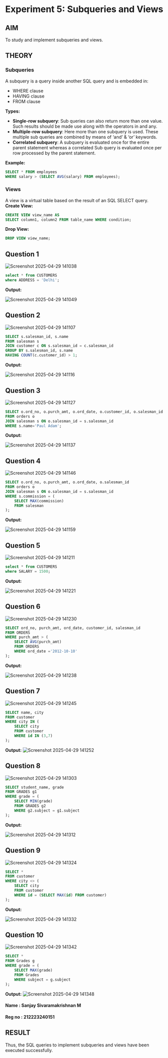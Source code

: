 # Experiment 5: Subqueries and Views

## AIM
To study and implement subqueries and views.

## THEORY

### Subqueries
A subquery is a query inside another SQL query and is embedded in:
- WHERE clause
- HAVING clause
- FROM clause

**Types:**
- **Single-row subquery**:
  Sub queries can also return more than one value. Such results should be made use along with the operators in and any.
- **Multiple-row subquery**:
  Here more than one subquery is used. These multiple sub queries are combined by means of ‘and’ & ‘or’ keywords.
- **Correlated subquery**:
  A subquery is evaluated once for the entire parent statement whereas a correlated Sub query is evaluated once per row processed by the parent statement.

**Example:**
```sql
SELECT * FROM employees
WHERE salary > (SELECT AVG(salary) FROM employees);
```
### Views
A view is a virtual table based on the result of an SQL SELECT query.
**Create View:**
```sql
CREATE VIEW view_name AS
SELECT column1, column2 FROM table_name WHERE condition;
```
**Drop View:**
```sql
DROP VIEW view_name;
```

**Question 1**
--
![Screenshot 2025-04-29 141038](https://github.com/user-attachments/assets/c35dd010-6f7b-41ec-81c3-2563667a3b40)


```sql
select * from CUSTOMERS
where ADDRESS = 'Delhi';
```

**Output:**

![Screenshot 2025-04-29 141049](https://github.com/user-attachments/assets/39392372-2706-45e7-8153-968c7ba2e34d)


**Question 2**
---
![Screenshot 2025-04-29 141107](https://github.com/user-attachments/assets/75113eda-b685-4c99-ab69-cff61cdb14c4)


```sql
SELECT s.salesman_id, s.name
FROM salesman s
JOIN customer c ON s.salesman_id = c.salesman_id
GROUP BY s.salesman_id, s.name
HAVING COUNT(c.customer_id) > 1;
```

**Output:**

![Screenshot 2025-04-29 141116](https://github.com/user-attachments/assets/5c0a6297-ead0-4ce5-a086-6df1694318df)


**Question 3**
---
![Screenshot 2025-04-29 141127](https://github.com/user-attachments/assets/525060e6-0f85-4b02-bed6-e78cb5e010b9)


```sql
SELECT o.ord_no, o.purch_amt, o.ord_date, o.customer_id, o.salesman_id
FROM orders o
JOIN salesman s ON o.salesman_id = s.salesman_id
WHERE s.name='Paul Adam';
```

**Output:**

![Screenshot 2025-04-29 141137](https://github.com/user-attachments/assets/25363768-e7d8-4025-b003-b5f6095f07c4)


**Question 4**
---
![Screenshot 2025-04-29 141146](https://github.com/user-attachments/assets/4c2365c6-ecec-4c5c-9759-4ce01b1b4459)


```sql
SELECT o.ord_no, o.purch_amt, o.ord_date, o.salesman_id
FROM orders o
JOIN salesman s ON o.salesman_id = s.salesman_id
WHERE s.commission = (
    SELECT MAX(commission)
    FROM salesman
);
```

**Output:**

![Screenshot 2025-04-29 141159](https://github.com/user-attachments/assets/dd030e9c-9b01-46c3-8419-b6605399ddd9)


**Question 5**
---
![Screenshot 2025-04-29 141211](https://github.com/user-attachments/assets/42ab71b9-eb56-457f-ae98-f4b412edd8c2)


```sql
select * from CUSTOMERS
where SALARY = 1500;
```

**Output:**

![Screenshot 2025-04-29 141221](https://github.com/user-attachments/assets/a9f928d4-2b00-453a-9f66-6dd019242608)


**Question 6**
---
![Screenshot 2025-04-29 141230](https://github.com/user-attachments/assets/7662c4f1-4b50-4296-ae13-75a966ef12e2)


```sql
SELECT ord_no, purch_amt, ord_date, customer_id, salesman_id
FROM ORDERS
WHERE purch_amt > (
    SELECT AVG(purch_amt)
    FROM ORDERS
    WHERE ord_date ='2012-10-10'
);
```

**Output:**

![Screenshot 2025-04-29 141238](https://github.com/user-attachments/assets/e5f7efa8-0f3e-4e72-b5ff-196ca827a0e2)


**Question 7**
---
![Screenshot 2025-04-29 141245](https://github.com/user-attachments/assets/712bf45c-d7cd-4128-97c1-b66680adb209)


```sql
SELECT name, city
FROM customer
WHERE city IN (
    SELECT city
    FROM customer
    WHERE id IN (3,7)
);
```

**Output:**
![Screenshot 2025-04-29 141252](https://github.com/user-attachments/assets/d1dd3642-3746-4fbe-a5d4-79fd03b778b7)


**Question 8**
---
![Screenshot 2025-04-29 141303](https://github.com/user-attachments/assets/37ea3736-54c7-4d85-8952-0dcbf43e3d2b)


```sql
SELECT student_name, grade
FROM GRADES g1
WHERE grade = (
    SELECT MIN(grade)
    FROM GRADES g2
    WHERE g2.subject = g1.subject
);
```

**Output:**

![Screenshot 2025-04-29 141312](https://github.com/user-attachments/assets/dc46652f-18a9-4e62-8001-5c4ee513cd44)


**Question 9**
---
![Screenshot 2025-04-29 141324](https://github.com/user-attachments/assets/2a6b5c7d-fda0-4984-8441-0a84af9465b1)

```sql
SELECT *
FROM customer
WHERE city <> (
    SELECT city
    FROM customer
    WHERE id = (SELECT MAX(id) FROM customer)
);
```

**Output:**

![Screenshot 2025-04-29 141332](https://github.com/user-attachments/assets/17931586-0016-4576-991a-e2887f36ed6f)


**Question 10**
---
![Screenshot 2025-04-29 141342](https://github.com/user-attachments/assets/77ce1581-266f-48e9-8f3a-2dbfd8195218)


```sql
SELECT *
FROM Grades g
WHERE grade = (
    SELECT MAX(grade)
    FROM Grades
    WHERE subject = g.subject
);
```

**Output:**
![Screenshot 2025-04-29 141348](https://github.com/user-attachments/assets/2c7782ad-7eff-45e2-9218-210a5691d27f)

#### Name : Sanjay Sivaramakrishnan M
#### Reg no : 212223240151

## RESULT
Thus, the SQL queries to implement subqueries and views have been executed successfully.
